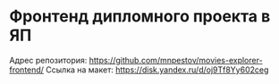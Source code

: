 
# Фронтенд дипломного проекта в ЯП

Адрес репозитория: https://github.com/mnpestov/movies-explorer-frontend/
Ссылка на макет: https://disk.yandex.ru/d/oj9Tf8Yy602ceg

